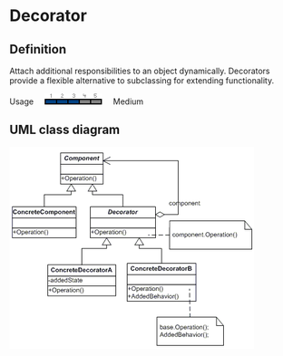 # Decorator

## Definition
Attach additional responsibilities to an object dynamically. Decorators provide a flexible alternative to subclassing for extending functionality.
<BR>

Usage     ![Usage](../../../docs/Pictures/Usage3.png)     Medium

## UML class diagram
![GitHub Logo](../../../docs/Pictures/DesignPatterns/decorator.gif)
